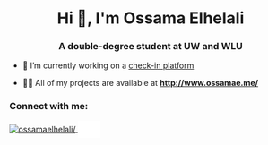 <h1 align="center">Hi 👋, I'm Ossama Elhelali</h1>
<h3 align="center">A double-degree student at UW and WLU</h3>

- 🔭 I’m currently working on a [check-in platform](https://ccg-check-in.netlify.app/)

- 👨‍💻 All of my projects are available at **http://www.ossamae.me/**

<h3 align="left">Connect with me:</h3>
<p align="left">
<a href="https://linkedin.com/in/ossamaelhelali/" target="_blank">
    <img align="center" src="https://raw.githubusercontent.com/rahuldkjain/github-profile-readme-generator/master/src/images/icons/Social/linked-in-alt.svg" alt="ossamaelhelali/" height="30" width="40" />
</a>
<a href="http://www.ossamae.me/" target="_blank">
    <img align="center" src="link.svg" alt="ossamae.me" height="30" width="40" />
</a>
</p>
